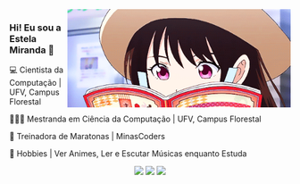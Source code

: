 <img src="https://github.com/Estelamb/Estelamb/blob/master/leitora.gif" min-width="400px" max-width="400px" width="400px" align="right" alt="gif animado noragami">
<h3>Hi! Eu sou a Estela Miranda 🦄</h3>

<p align="left">
    💻 Cientista da Computação | UFV, Campus Florestal
</p>

<p align="left">
    👩🏻‍🏫 Mestranda em Ciência da Computação | UFV, Campus Florestal
</p>

<p align="left">
    🎈 Treinadora de Maratonas | MinasCoders
</p>

<p align="left">
    🌸 Hobbies | Ver Animes, Ler e Escutar Músicas enquanto Estuda
</p>

<p align="center"> 
  <a alt="Python"> <img src="https://img.shields.io/badge/Python-14354C?style=for-the-badge&logo=python&logoColor=white" /></a> <a alt="C"> <img src="https://img.shields.io/badge/C-00599C?style=for-the-badge&logo=c&logoColor=white" /></a> <a alt="C++"> <img src="https://img.shields.io/badge/C%2B%2B-00599C?style=for-the-badge&logo=c%2B%2B&logoColor=white" /></a> 
</p>